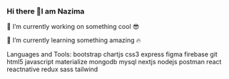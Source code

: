 ### Hi there 👋I am Nazima

🔭 I’m currently working on something cool 😎

🌱 I’m currently learning something amazing 🔥

Languages and Tools:
bootstrap chartjs css3 express figma firebase git html5 javascript materialize mongodb mysql nextjs nodejs postman react reactnative redux sass tailwind 
<!--
**ncrown1190/ncrown1190** is a ✨ _special_ ✨ repository because its `README.md` (this file) appears on your GitHub profile.

Here are some ideas to get you started:

- 🌱 I’m currently learning ...
- 👯 I’m looking to collaborate on ...
- 🤔 I’m looking for help with ...
- 💬 Ask me about ...
- 📫 How to reach me: ...
- 😄 Pronouns: ...
- ⚡ Fun fact: ...
-->
